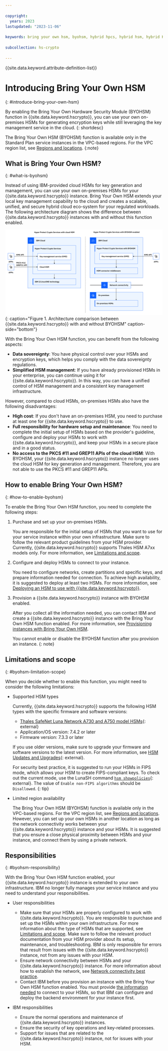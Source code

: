 ```yaml
---

copyright:
  years: 2023
lastupdated: "2023-11-06"

keywords: bring your own hsm, byohsm, hybrid hpcs, hybrid hsm, hybrid KMS, hybrid hpcs overview, hybrid KMS

subcollection: hs-crypto

---
```


{{site.data.keyword.attribute-definition-list}}

# Introducing Bring Your Own HSM
{: #introduce-bring-your-own-hsm}

By enabling the Bring Your Own Hardware Security Module (BYOHSM) function in {{site.data.keyword.hscrypto}}, you can use your own on-premises HSMs for generating encryption keys while still leveraging the key management service in the cloud.
{: shortdesc}

The Bring Your Own HSM (BYOHSM) function is available only in the Standard Plan service instances in the VPC-based regions. For the VPC region list, see [Regions and locations](/docs/hs-crypto?topic=hs-crypto-regions#available-regions).
{:note}

## What is Bring Your Own HSM?
{: #what-is-byohsm}

Instead of using IBM-provided cloud HSMs for key generation and management, you can use your own on-premises HSMs for your {{site.data.keyword.hscrypto}} instance. Bring Your Own HSM extends your local key management capability to the cloud and creates a scalable, unified, and secure hybrid cloud eco-system for your regulated workloads. The following architecture diagram shows the difference between {{site.data.keyword.hscrypto}} instances with and without this function enabled.

![BYOHSM architecture](/images/byohsm-archi.svg "BYOHSM architecture"){: caption="Figure 1. Architecture comparison between {{site.data.keyword.hscrypto}} with and without BYOHSM" caption-side="bottom"}

With the Bring Your Own HSM function, you can benefit from the following aspects:

- **Data sovereignty**: You have physical control over your HSMs and encryption keys, which helps you comply with the data sovereignty regulations.
- **Simplified HSM management**: If you have already provisioned HSMs in your enterprise, you can continue using it for {{site.data.keyword.hscrypto}}. In this way, you can have a unified control of HSM management and a consistent key management infrastructure.

However, compared to cloud HSMs, on-premises HSMs also have the following disadvantages:

- **High cost**: If you don't have an on-premises HSM, you need to purchase at least one for {{site.data.keyword.hscrypto}} to use.
- **Full responsibility for hardware setup and maintenance**: You need to complete the initial setup of HSMs based on the provider's guideline, configure and deploy your HSMs to work with {{site.data.keyword.hscrypto}}, and keep your HSMs in a secure place and in a good status.
- **No access to the PKCS #11 and GREP11 APIs of the cloud HSM**: With BYOHSM, your {{site.data.keyword.hscrypto}} instance no longer uses the cloud HSM for key generation and management. Therefore, you are not able to use the PKCS #11 and GREP11 APIs.

## How to enable Bring Your Own HSM?
{: #how-to-enable-byohsm}

To enable the Bring Your Own HSM function, you need to complete the following steps:

1. Purchase and set up your on-premises HSMs.

    You are responsible for the initial setup of HSMs that you want to use for your service instance within your own infrastructure. Make sure to follow the relevant product guidelines from your HSM provider. Currently, {{site.data.keyword.hscrypto}} supports Thales HSM A7xx models only. For more information, see [Limitations and scope](#byohsm-limitation-scope).

2. Configure and deploy HSMs to connect to your instance.

    You need to configure networks, create partitions and specific keys, and prepare information needed for connection. To achieve high availability, it is suggested to deploy at least two HSMs. For more information, see [Deploying an HSM to use with {{site.data.keyword.hscrypto}}](/docs/hs-crypto?topic=hs-crypto-deploy-hsm-for-byohsm).

3. Provision a {{site.data.keyword.hscrypto}} instance with BYOHSM enabled.

    After you collect all the information needed, you can contact IBM and create a {{site.data.keyword.hscrypto}} instance with the Bring Your Own HSM function enabled. For more information, see [Provisioning instances with Bring Your Own HSM](/docs/hs-crypto?topic=hs-crypto-provision-instance-with-byohsm).

    You cannot enable or disable the BYOHSM function after you provision an instance.
    {: note}

## Limitations and scope
{: #byohsm-limitation-scope}

When you decide whether to enable this function, you might need to consider the following limitations:

- Supported HSM types

    Currently, {{site.data.keyword.hscrypto}} supports the following HSM types with the specific firmware and software versions:

    - [Thales SafeNet Luna Network A730 and A750 model HSMs](https://thalesdocs.com/gphsm/luna/7/docs/network/Content/Home_Luna.htm){: external}
    - Application/OS version: 7.4.2 or later
    - Firmware version: 7.3.3 or later

    If you use older versions, make sure to upgrade your firmware and software versions to the latest version. For more information, see [HSM Updates and Upgrades](https://thalesdocs.com/gphsm/luna/7/docs/network/Content/admin_hsm/updates/upgrade.htm){: external}. 
    
    For security best practice, it is suggested to run your HSMs in FIPS mode, which allows your HSM to create FIPS-compliant keys. To check out the current mode, use the LunaSH command [`hsm showpolicies`](https://thalesdocs.com/gphsm/luna/7/docs/network/Content/lunash/commands/hsm/hsm_showpolicies.htm){: external}. The value of `Enable non-FIPS algorithms` should be `Disallowed`.
    {: tip}

- Limited region availability

    The Bring Your Own HSM (BYOHSM) function is available only in the VPC-based regions. For the VPC region list, see [Regions and locations](/docs/hs-crypto?topic=hs-crypto-regions#available-regions). However, you can set up your own HSMs in another location as long as the network connectivity works between your {{site.data.keyword.hscrypto}} instance and your HSMs. It is suggested that you ensure a close physical proximity between HSMs and your instance, and connect them by using a private network.

## Responsibilities
{: #byohsm-responsibility}

With the Bring Your Own HSM function enabled, your {{site.data.keyword.hscrypto}} instance is extended to your own infrastructure. IBM no longer fully manages your service instance and you need to understand your responsibilities.

- User responsibilities

    - Make sure that your HSMs are properly configured to work with {{site.data.keyword.hscrypto}}. You are responsible to purchase and set up the HSMs within your own infrastructure. For more information about the type of HSMs that are supported, see [Limitations and scope](#byohsm-limitation-scope). Make sure to follow the relevant product documentation from your HSM provider about its setup, maintenance, and troubleshooting. IBM is only responsible for errors that result from issues with the {{site.data.keyword.hscrypto}} instance, not from any issues with your HSM.
    - Ensure network connectivity between HSMs and your {{site.data.keyword.hscrypto}} instance. For more information about how to establish the network, see [Network connectivity best practice](/docs/hs-crypto?topic=hs-crypto-deploy-hsm-for-byohsm#deploy-byohsm-network-connection).
    - Contact IBM before you provision an instance with the Bring Your Own HSM function enabled. You must provide [the information needed](/docs/hs-crypto?topic=hs-crypto-deploy-hsm-for-byohsm#deploy-byohsm-prepare-info) to connect to your HSMs, so that IBM can configure and deploy the backend environment for your instance first.

- IBM responsibilities

    - Ensure the normal operations and maintenance of {{site.data.keyword.hscrypto}} instances.
    - Ensure the security of key operations and key-related processes.
    - Support for issues that are related to the {{site.data.keyword.hscrypto}} instance, not for issues with your HSM.
